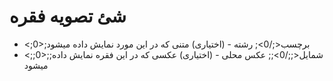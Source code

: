 # شئ تصویه فقره

* <;0>;برچسب<;/0>; رشته - (اختیاری) متنی که در این مورد نمایش داده میشود
* <;;0>;;شمایل<;;/0>;; عکس محلی - (اختیاری) عکسی که در این فقره نمایش داده میشود